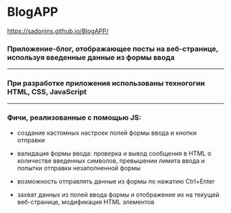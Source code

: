 # BlogAPP

https://sadonins.github.io/BlogAPP/

### Приложение-блог, отображающее посты на веб-странице, используя введенные данные из формы ввода

---

### При разработке приложения использованы техногогии HTML, CSS, JavaScript

---

### Фичи, реализованные с помощью JS:

- создание кастомных настроек полей формы ввода и кнопки отправки

- валидация формы ввода: проверка и вывод сообщения в HTML о количестве введенных символов, превышении лимита ввода и попытки отправки незаполненной формы

- возможность отправлять данные из формы по нажатию Ctrl+Enter

- захват данных из полей ввода формы и отображение их на текущей веб-странице, модификация HTML элементов

